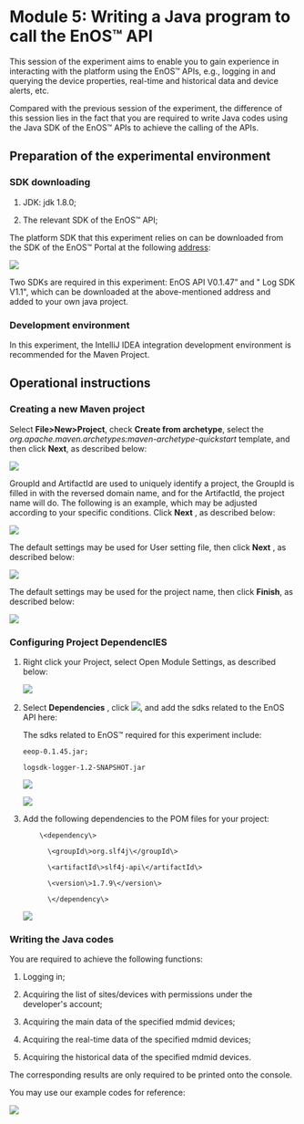 # Module 5: Writing a Java program to call the EnOS™ API

This session of the experiment aims to enable you to gain experience in
interacting with the platform using the EnOS™ APIs, e.g., logging in and querying
the device properties, real-time and historical data and device alerts, etc.

Compared with the previous session of the experiment, the difference of this
session lies in the fact that you are required to write Java codes using the
Java SDK of the EnOS™ APIs to achieve the calling of the APIs.

## Preparation of the experimental environment

### SDK downloading

1.  JDK: jdk 1.8.0;

2.  The relevant SDK of the EnOS™ API;

The platform SDK that this experiment relies on can be downloaded from the SDK
of the EnOS™ Portal at the following [address](https://dev.envisioncn.com/devportal/index.html#/168/57baab5ed3eb4806104b045d/consoleMenu1):


![](media/module_5_SDK.png)

Two SDKs are required in this experiment: EnOS API V0.1.47” and " Log SDK V1.1",
which can be downloaded at the above-mentioned address and added to your own
java project.

### Development environment

In this experiment, the IntelliJ IDEA integration development environment is
recommended for the Maven Project.

## Operational instructions

### Creating a new Maven project

Select **File\>New\>Project**, check **Create from archetype**, select the
*org.apache.maven.archetypes:maven-archetype-quickstart* template, and then
click **Next**, as described below:

![](media/module_5_Create_from_archetype.png)

GroupId and ArtifactId are used to uniquely identify a project, the GroupId is
filled in with the reversed domain name, and for the ArtifactId, the project
name will do. The following is an example, which may be adjusted according to
your specific conditions. Click **Next** , as described below:

![](media/module_5_GroupId_ArtifactId.png)

The default settings may be used for User setting file, then click **Next** , as
described below:

![](media/module_5_setting_files.png)

The default settings may be used for the project name, then click **Finish**, as
described below:

![](media/module_5_finish.png)

### Configuring Project DependencIES

1.  Right click your Project, select Open Module Settings, as described below:

    ![](media/module_5_open_module_settings.png)

2.  Select **Dependencies** , click       ![](media/module_5_addbutton.png), and add the sdks related to the EnOS API here:

    The sdks related to EnOS™ required for this experiment include:

    `eeop-0.1.45.jar;`

    `logsdk-logger-1.2-SNAPSHOT.jar`

    ![](media/module_5_logsdk-logger-1.2-SNAPSHOT.png)

    ![](media/module_5_logsdk-logger-1.2-SNAPSHOT_2.png)

3.  Add the following dependencies to the POM files for your project:
    ```
        \<dependency\>

          \<groupId\>org.slf4j\</groupId\>

          \<artifactId\>slf4j-api\</artifactId\>

          \<version\>1.7.9\</version\>

          \</dependency\>
    ```  

    ![](media/module_5_logsdk-logger-1.2-SNAPSHOT_3.png)

### Writing the Java codes

You are required to achieve the following functions:

1.  Logging in;

2.  Acquiring the list of sites/devices with permissions under the developer's
    account;

3.  Acquiring the main data of the specified mdmid devices;

4.  Acquiring the real-time data of the specified mdmid devices;

5.  Acquiring the historical data of the specified mdmid devices.

The corresponding results are only required to be printed onto the console.



You may use our example codes for reference:

![](media/module_5_logsdk-logger-1.2-SNAPSHOT_4.png)
